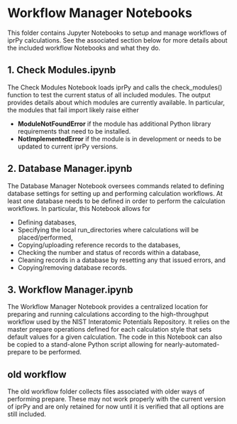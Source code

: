 # Workflow Manager Notebooks

This folder contains Jupyter Notebooks to setup and manage workflows of iprPy calculations. See the associated section below for more details about the included workflow Notebooks and what they do.

## 1. Check Modules.ipynb

The Check Modules Notebook loads iprPy and calls the check_modules() function to test the current status of all included modules.  The output provides details about which modules are currently available.  In particular, the modules that fail import likely raise either

- __ModuleNotFoundError__ if the module has additional Python library requirements that need to be installed.
- __NotImplementedError__ if the module is in development or needs to be updated to current iprPy versions.

## 2. Database Manager.ipynb

The Database Manager Notebook oversees commands related to defining database settings for setting up and performing calculation workflows.  At least one database needs to be defined in order to perform the calculation workflows.  In particular, this Notebook allows for 

- Defining databases,
- Specifying the local run_directories where calculations will be placed/performed,
- Copying/uploading reference records to the databases,
- Checking the number and status of records within a database,
- Cleaning records in a database by resetting any that issued errors, and
- Copying/removing database records.

## 3. Workflow Manager.ipynb

The Workflow Manager Notebook provides a centralized location for preparing and running calculations according to the high-throughput workflow used by the NIST Interatomic Potentials Repository.  It relies on the master prepare operations defined for each calculation style that sets default values for a given calculation.  The code in this Notebook can also be copied to a stand-alone Python script allowing for nearly-automated-prepare to be performed.

## old workflow

The old workflow folder collects files associated with older ways of performing prepare.  These may not work properly with the current version of iprPy and are only retained for now until it is verified that all options are still included.